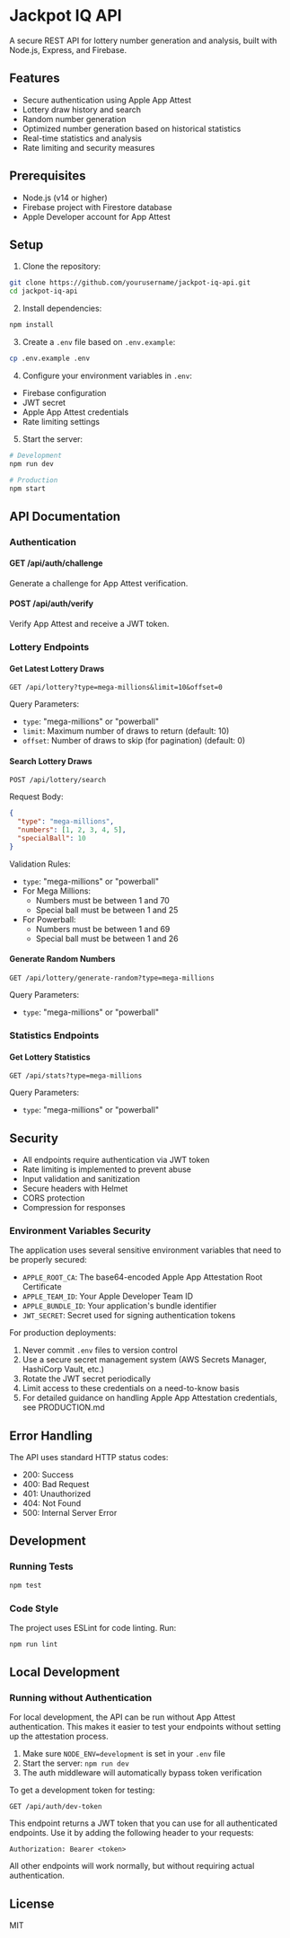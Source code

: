 # Jackpot IQ API

A secure REST API for lottery number generation and analysis, built with Node.js, Express, and Firebase.

## Features

- Secure authentication using Apple App Attest
- Lottery draw history and search
- Random number generation
- Optimized number generation based on historical statistics
- Real-time statistics and analysis
- Rate limiting and security measures

## Prerequisites

- Node.js (v14 or higher)
- Firebase project with Firestore database
- Apple Developer account for App Attest

## Setup

1. Clone the repository:

```bash
git clone https://github.com/yourusername/jackpot-iq-api.git
cd jackpot-iq-api
```

2. Install dependencies:

```bash
npm install
```

3. Create a `.env` file based on `.env.example`:

```bash
cp .env.example .env
```

4. Configure your environment variables in `.env`:

- Firebase configuration
- JWT secret
- Apple App Attest credentials
- Rate limiting settings

5. Start the server:

```bash
# Development
npm run dev

# Production
npm start
```

## API Documentation

### Authentication

#### GET /api/auth/challenge

Generate a challenge for App Attest verification.

#### POST /api/auth/verify

Verify App Attest and receive a JWT token.

### Lottery Endpoints

#### Get Latest Lottery Draws

```
GET /api/lottery?type=mega-millions&limit=10&offset=0
```

Query Parameters:

- `type`: "mega-millions" or "powerball"
- `limit`: Maximum number of draws to return (default: 10)
- `offset`: Number of draws to skip (for pagination) (default: 0)

#### Search Lottery Draws

```
POST /api/lottery/search
```

Request Body:

```json
{
  "type": "mega-millions",
  "numbers": [1, 2, 3, 4, 5],
  "specialBall": 10
}
```

Validation Rules:

- `type`: "mega-millions" or "powerball"
- For Mega Millions:
  - Numbers must be between 1 and 70
  - Special ball must be between 1 and 25
- For Powerball:
  - Numbers must be between 1 and 69
  - Special ball must be between 1 and 26

#### Generate Random Numbers

```
GET /api/lottery/generate-random?type=mega-millions
```

Query Parameters:

- `type`: "mega-millions" or "powerball"

### Statistics Endpoints

#### Get Lottery Statistics

```
GET /api/stats?type=mega-millions
```

Query Parameters:

- `type`: "mega-millions" or "powerball"

## Security

- All endpoints require authentication via JWT token
- Rate limiting is implemented to prevent abuse
- Input validation and sanitization
- Secure headers with Helmet
- CORS protection
- Compression for responses

### Environment Variables Security

The application uses several sensitive environment variables that need to be properly secured:

- `APPLE_ROOT_CA`: The base64-encoded Apple App Attestation Root Certificate
- `APPLE_TEAM_ID`: Your Apple Developer Team ID
- `APPLE_BUNDLE_ID`: Your application's bundle identifier
- `JWT_SECRET`: Secret used for signing authentication tokens

For production deployments:

1. Never commit `.env` files to version control
2. Use a secure secret management system (AWS Secrets Manager, HashiCorp Vault, etc.)
3. Rotate the JWT secret periodically
4. Limit access to these credentials on a need-to-know basis
5. For detailed guidance on handling Apple App Attestation credentials, see PRODUCTION.md

## Error Handling

The API uses standard HTTP status codes:

- 200: Success
- 400: Bad Request
- 401: Unauthorized
- 404: Not Found
- 500: Internal Server Error

## Development

### Running Tests

```bash
npm test
```

### Code Style

The project uses ESLint for code linting. Run:

```bash
npm run lint
```

## Local Development

### Running without Authentication

For local development, the API can be run without App Attest authentication. This makes it easier to test your endpoints without setting up the attestation process.

1. Make sure `NODE_ENV=development` is set in your `.env` file
2. Start the server: `npm run dev`
3. The auth middleware will automatically bypass token verification

To get a development token for testing:

```
GET /api/auth/dev-token
```

This endpoint returns a JWT token that you can use for all authenticated endpoints. Use it by adding the following header to your requests:

```
Authorization: Bearer <token>
```

All other endpoints will work normally, but without requiring actual authentication.

## License

MIT
